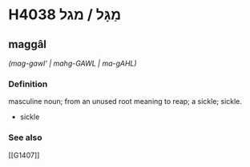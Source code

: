# H4038 מַגָּל / מגל

## maggâl

_(mag-gawl' | mahg-GAWL | ma-ɡAHL)_

### Definition

masculine noun; from an unused root meaning to reap; a sickle; sickle.

- sickle
### See also

[[G1407]]

